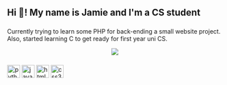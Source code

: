 <h2 align="left">Hi 👋! My name is Jamie and I'm a CS student</h2>

###

<p>Currently trying to learn some PHP for back-ending a small website project.<br>
Also, started learning C to get ready for first year uni CS.</p>

<div align="center">
  <img src="https://github-readme-stats.vercel.app/api/top-langs/?username=jamesdeal89&layout=compact"/>
</div>

###

<div align="left">
  <img src="https://cdn.jsdelivr.net/gh/devicons/devicon/icons/python/python-original.svg" height="30" alt="python logo"  />
  <img src="https://cdn.jsdelivr.net/gh/devicons/devicon/icons/javascript/javascript-original.svg" height="30" alt="javascript logo"  />
  <img src="https://cdn.jsdelivr.net/gh/devicons/devicon/icons/html5/html5-original.svg" height="30" alt="html5 logo"  />
  <img src="https://cdn.jsdelivr.net/gh/devicons/devicon/icons/css3/css3-original.svg" height="30" alt="css3 logo"  />


<br clear="both">

###
